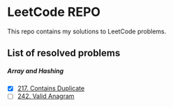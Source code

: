 # LeetCode REPO
 
This repo contains my solutions to LeetCode problems. 

## List of resolved problems

##### Array and Hashing
- [x] [217. Contains Duplicate](array-and-hashing/217_Contains_Duplicate.py) 
- [ ] [242. Valid Anagram](array-and-hashing/242_Valid_Anagram.py)